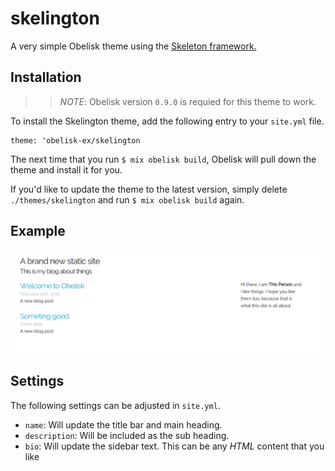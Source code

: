 # skelington

A very simple Obelisk theme using the [Skeleton
framework.](http://getskeleton.com)

## Installation

>> *NOTE*: Obelisk version `0.9.0` is requied for this theme to work.

To install the Skelington theme, add the following entry to your `site.yml`
file.

    theme: 'obelisk-ex/skelington

The next time that you run `$ mix obelisk build`, Obelisk will pull down the
theme and install it for you.

If you'd like to update the theme to the latest version, simply delete
`./themes/skelington` and run `$ mix obelisk build` again.

## Example

![Example Screenshot](example.png)

## Settings

The following settings can be adjusted in `site.yml`.

* `name`: Will update the title bar and main heading.
* `description`: Will be included as the sub heading.
* `bio`: Will update the sidebar text. This can be any _HTML_ content that you
  like


